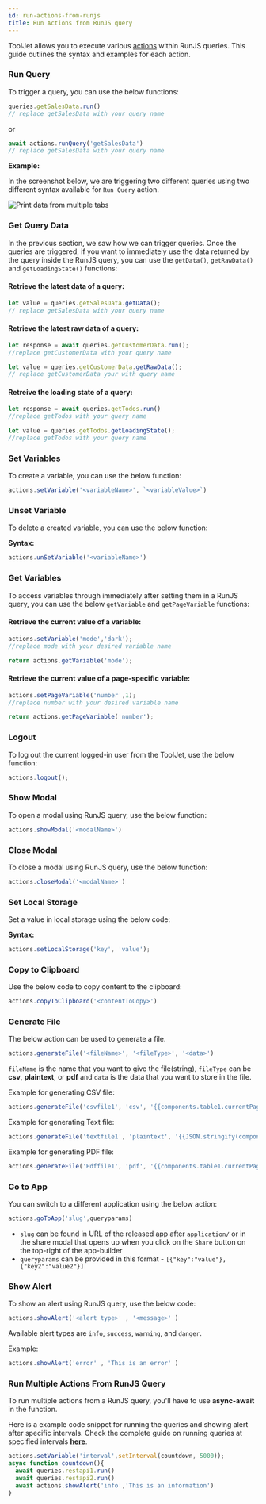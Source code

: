 ```yaml
---
id: run-actions-from-runjs
title: Run Actions from RunJS query
---
```


ToolJet allows you to execute various [actions](/docs/actions/show-alert) within RunJS queries. This guide outlines the syntax and examples for each action.

<div style={{paddingTop:'24px', paddingBottom:'24px'}}>

### Run Query 

To trigger a query, you can use the below functions:

```js
queries.getSalesData.run()
// replace getSalesData with your query name
```
or
```js
await actions.runQuery('getSalesData') 
// replace getSalesData with your query name
```

**Example:**

In the screenshot below, we are triggering two different queries using two different syntax available for `Run Query` action.

<div style={{textAlign: 'center'}}>
    <img style={{ border:'0', marginBottom:'15px', borderRadius:'5px', boxShadow: '0px 1px 3px rgba(0, 0, 0, 0.2)' }} className="screenshot-full" src="/img/how-to/run-actions-from-runjs/runquery-v3.png" alt="Print data from multiple tabs" />
</div>

</div>

<div style={{paddingTop:'24px', paddingBottom:'24px'}}>

### Get Query Data

In the previous section, we saw how we can trigger queries. Once the queries are triggered, if you want to immediately use the data returned by the query inside the RunJS query, you can use the `getData()`, `getRawData()` and `getLoadingState()` functions:

#### Retrieve the latest data of a query:

```js
let value = queries.getSalesData.getData(); 
// replace getSalesData with your query name
```

#### Retrieve the latest raw data of a query:

```js
let response = await queries.getCustomerData.run(); 
//replace getCustomerData with your query name

let value = queries.getCustomerData.getRawData(); 
// replace getCustomerData your with query name
```

#### Retreive the loading state of a query:

```js
let response = await queries.getTodos.run()
//replace getTodos with your query name

let value = queries.getTodos.getLoadingState();
//replace getTodos with your query name
```

</div>

<div style={{paddingTop:'24px', paddingBottom:'24px'}}>

### Set Variables

To create a variable, you can use the below function:

```javascript
actions.setVariable('<variableName>', `<variableValue>`)
```

</div>

<div style={{paddingTop:'24px', paddingBottom:'24px'}}>

### Unset Variable

To delete a created variable, you can use the below function:

**Syntax:**

```javascript
actions.unSetVariable('<variableName>')
```

</div>

<div style={{paddingTop:'24px', paddingBottom:'24px'}}>

### Get Variables

To access variables through immediately after setting them in a RunJS query, you can use the below `getVariable` and `getPageVariable` functions:

#### Retrieve the current value of a variable: 

```js
actions.setVariable('mode','dark');
//replace mode with your desired variable name

return actions.getVariable('mode');
```

#### Retrieve the current value of a page-specific variable:
```js
actions.setPageVariable('number',1);
//replace number with your desired variable name

return actions.getPageVariable('number');
```

</div>

<div style={{paddingTop:'24px', paddingBottom:'24px'}}>

### Logout

To log out the current logged-in user from the ToolJet, use the below function:

```javascript
actions.logout();
```

</div>

<div style={{paddingTop:'24px', paddingBottom:'24px'}}>

### Show Modal

To open a modal using RunJS query, use the below function:

```javascript
actions.showModal('<modalName>')
```

</div>

<div style={{paddingTop:'24px', paddingBottom:'24px'}}>

### Close Modal

To close a modal using RunJS query, use the below function:

```javascript
actions.closeModal('<modalName>')
```

</div>

<div style={{paddingTop:'24px', paddingBottom:'24px'}}>

### Set Local Storage 

Set a value in local storage using the below code:

**Syntax:**

```javascript
actions.setLocalStorage('key', 'value');
```

</div>

<div style={{paddingTop:'24px', paddingBottom:'24px'}}>

### Copy to Clipboard

Use the below code to copy content to the clipboard:

```javascript
actions.copyToClipboard('<contentToCopy>')
```

</div>

<div style={{paddingTop:'24px', paddingBottom:'24px'}}>

### Generate File

The below action can be used to generate a file.

```js
actions.generateFile('<fileName>', '<fileType>', '<data>')
```

`fileName` is the name that you want to give the file(string), `fileType` can be **csv**, **plaintext**, or **pdf** and `data` is the data that you want to store in the file.

Example for generating CSV file:

```js
actions.generateFile('csvfile1', 'csv', '{{components.table1.currentPageData}}') // generate a csv file named csvfile1 with the data from the current page of table
```

Example for generating Text file:

```js
actions.generateFile('textfile1', 'plaintext', '{{JSON.stringify(components.table1.currentPageData)}}') // generate a text file named textfile1 with the data from the current page of table (stringified)
```

Example for generating PDF file:

```js
actions.generateFile('Pdffile1', 'pdf', '{{components.table1.currentPageData}}') // generate a text file named Pdffile1 with the data from the current page of table
```

</div>

<div style={{paddingTop:'24px', paddingBottom:'24px'}}>

### Go to App

You can switch to a different application using the below action:

```javascript
actions.goToApp('slug',queryparams) 
```

- `slug` can be found in URL of the released app after `application/` or in the share modal that opens up when you click on the `Share` button on the top-right of the app-builder
- `queryparams` can be provided in this format - `[{"key":"value"}, {"key2":"value2"}]`

</div>

<div style={{paddingTop:'24px', paddingBottom:'24px'}}>

### Show Alert

To show an alert using RunJS query, use the below code:

```js
actions.showAlert('<alert type>' , '<message>' )
```

Available alert types are `info`, `success`, `warning`, and `danger`.

Example:
```js
actions.showAlert('error' , 'This is an error' )
```

</div>

<div style={{paddingTop:'24px', paddingBottom:'24px'}}>

### Run Multiple Actions From RunJS Query

To run multiple actions from a RunJS query, you'll have to use **async-await** in the function.

Here is a example code snippet for running the queries and showing alert after specific intervals. Check the complete guide on running queries at specified intervals **[here](/docs/how-to/run-query-at-specified-intervals)**.

```js
actions.setVariable('interval',setInterval(countdown, 5000));
async function countdown(){
  await queries.restapi1.run()
  await queries.restapi2.run()
  await actions.showAlert('info','This is an information')
}
```

</div>
